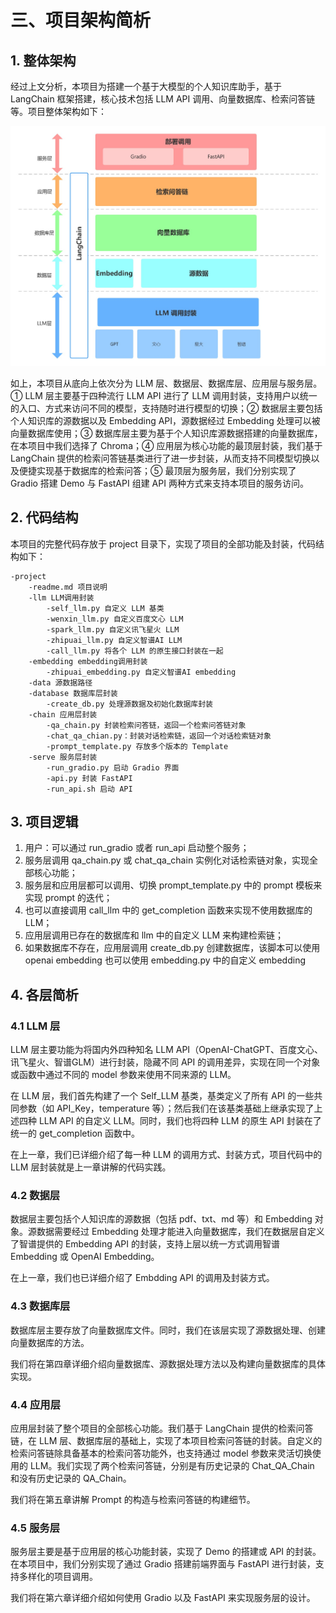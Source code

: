 # 三、项目架构简析

## 1. 整体架构

经过上文分析，本项目为搭建一个基于大模型的个人知识库助手，基于 LangChain 框架搭建，核心技术包括 LLM API 调用、向量数据库、检索问答链等。项目整体架构如下：

![](../../figures/structure.jpg)

如上，本项目从底向上依次分为 LLM 层、数据层、数据库层、应用层与服务层。① LLM 层主要基于四种流行 LLM API 进行了 LLM 调用封装，支持用户以统一的入口、方式来访问不同的模型，支持随时进行模型的切换；② 数据层主要包括个人知识库的源数据以及 Embedding API，源数据经过 Embedding 处理可以被向量数据库使用；③ 数据库层主要为基于个人知识库源数据搭建的向量数据库，在本项目中我们选择了 Chroma；④ 应用层为核心功能的最顶层封装，我们基于 LangChain 提供的检索问答链基类进行了进一步封装，从而支持不同模型切换以及便捷实现基于数据库的检索问答；⑤ 最顶层为服务层，我们分别实现了 Gradio 搭建 Demo 与 FastAPI 组建 API 两种方式来支持本项目的服务访问。

## 2. 代码结构

本项目的完整代码存放于 project 目录下，实现了项目的全部功能及封装，代码结构如下：

    -project
        -readme.md 项目说明
        -llm LLM调用封装
            -self_llm.py 自定义 LLM 基类
            -wenxin_llm.py 自定义百度文心 LLM
            -spark_llm.py 自定义讯飞星火 LLM
            -zhipuai_llm.py 自定义智谱AI LLM
            -call_llm.py 将各个 LLM 的原生接口封装在一起
        -embedding embedding调用封装
            -zhipuai_embedding.py 自定义智谱AI embedding
        -data 源数据路径
        -database 数据库层封装
            -create_db.py 处理源数据及初始化数据库封装
        -chain 应用层封装
            -qa_chain.py 封装检索问答链，返回一个检索问答链对象
            -chat_qa_chian.py：封装对话检索链，返回一个对话检索链对象
            -prompt_template.py 存放多个版本的 Template
        -serve 服务层封装
            -run_gradio.py 启动 Gradio 界面
            -api.py 封装 FastAPI
            -run_api.sh 启动 API

## 3. 项目逻辑

1. 用户：可以通过 run_gradio 或者 run_api 启动整个服务；
2. 服务层调用 qa_chain.py 或 chat_qa_chain 实例化对话检索链对象，实现全部核心功能；
3. 服务层和应用层都可以调用、切换 prompt_template.py 中的 prompt 模板来实现 prompt 的迭代；
4. 也可以直接调用 call_llm 中的 get_completion 函数来实现不使用数据库的 LLM；
5. 应用层调用已存在的数据库和 llm 中的自定义 LLM 来构建检索链；
6. 如果数据库不存在，应用层调用 create_db.py 创建数据库，该脚本可以使用 openai embedding 也可以使用 embedding.py 中的自定义 embedding

## 4. 各层简析

### 4.1 LLM 层

LLM 层主要功能为将国内外四种知名 LLM API（OpenAI-ChatGPT、百度文心、讯飞星火、智谱GLM）进行封装，隐藏不同 API 的调用差异，实现在同一个对象或函数中通过不同的 model 参数来使用不同来源的 LLM。

在 LLM 层，我们首先构建了一个 Self_LLM 基类，基类定义了所有 API 的一些共同参数（如 API_Key，temperature 等）；然后我们在该基类基础上继承实现了上述四种 LLM API 的自定义 LLM。同时，我们也将四种 LLM 的原生 API 封装在了统一的 get_completion 函数中。

在上一章，我们已详细介绍了每一种 LLM 的调用方式、封装方式，项目代码中的 LLM 层封装就是上一章讲解的代码实践。

### 4.2 数据层

数据层主要包括个人知识库的源数据（包括 pdf、txt、md 等）和 Embedding 对象。源数据需要经过 Embedding 处理才能进入向量数据库，我们在数据层自定义了智谱提供的 Embedding API 的封装，支持上层以统一方式调用智谱 Embedding 或 OpenAI Embedding。

在上一章，我们也已详细介绍了 Embdding API 的调用及封装方式。

### 4.3 数据库层

数据库层主要存放了向量数据库文件。同时，我们在该层实现了源数据处理、创建向量数据库的方法。

我们将在第四章详细介绍向量数据库、源数据处理方法以及构建向量数据库的具体实现。

### 4.4 应用层

应用层封装了整个项目的全部核心功能。我们基于 LangChain 提供的检索问答链，在 LLM 层、数据库层的基础上，实现了本项目检索问答链的封装。自定义的检索问答链除具备基本的检索问答功能外，也支持通过 model 参数来灵活切换使用的 LLM。我们实现了两个检索问答链，分别是有历史记录的 Chat_QA_Chain 和没有历史记录的 QA_Chain。

我们将在第五章讲解 Prompt 的构造与检索问答链的构建细节。

### 4.5 服务层

服务层主要是基于应用层的核心功能封装，实现了 Demo 的搭建或 API 的封装。在本项目中，我们分别实现了通过 Gradio 搭建前端界面与 FastAPI 进行封装，支持多样化的项目调用。

我们将在第六章详细介绍如何使用 Gradio 以及 FastAPI 来实现服务层的设计。